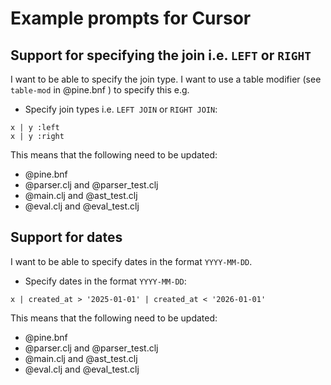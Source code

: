 # Example prompts for Cursor

## Support for specifying the join i.e. `LEFT` or `RIGHT`

I want to be able to specify the join type. I want to use a table modifier (see
`table-mod` in @pine.bnf ) to specify this e.g.

- Specify join types i.e. `LEFT JOIN` or `RIGHT JOIN`:
```
x | y :left
x | y :right
```

This means that the following need to be updated:
- @pine.bnf 
- @parser.clj and @parser_test.clj 
- @main.clj and @ast_test.clj 
- @eval.clj and @eval_test.clj 


## Support for dates

I want to be able to specify dates in the format `YYYY-MM-DD`.

- Specify dates in the format `YYYY-MM-DD`:
```
x | created_at > '2025-01-01' | created_at < '2026-01-01'
```

This means that the following need to be updated:
- @pine.bnf 
- @parser.clj and @parser_test.clj 
- @main.clj and @ast_test.clj 
- @eval.clj and @eval_test.clj 